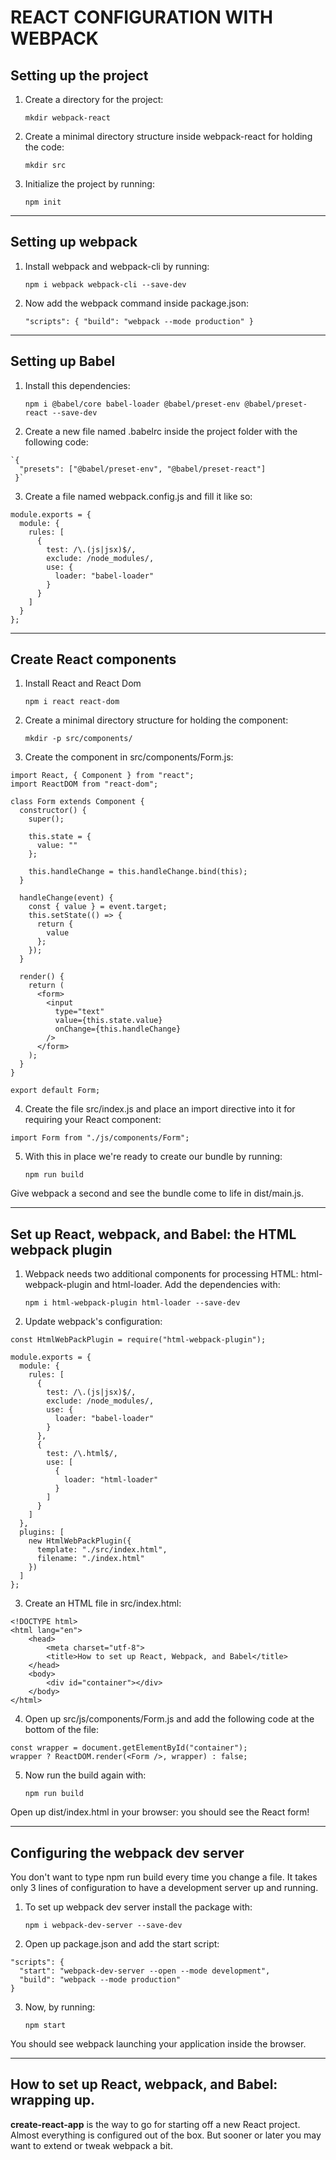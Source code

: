 # REACT CONFIGURATION WITH WEBPACK


## Setting up the project

1. Create a directory for the project:

    `mkdir webpack-react`

2. Create a minimal directory structure inside webpack-react for holding the code:

    `mkdir src`

3. Initialize the project by running:

    `npm init`


***
## Setting up webpack

1. Install webpack and webpack-cli by running:

    `npm i webpack webpack-cli --save-dev`

2. Now add the webpack command inside package.json:

    `"scripts": { "build": "webpack --mode production" }`


***
## Setting up Babel

1. Install this dependencies:
   
    `npm i @babel/core babel-loader @babel/preset-env @babel/preset-react --save-dev`

2. Create a new file named .babelrc inside the project folder with the following code:

~~~
`{
  "presets": ["@babel/preset-env", "@babel/preset-react"]
 }`
~~~

3. Create a file named webpack.config.js and fill it like so:

~~~
module.exports = {
  module: {
    rules: [
      {
        test: /\.(js|jsx)$/,
        exclude: /node_modules/,
        use: {
          loader: "babel-loader"
        }
      }
    ]
  }
};
~~~


***
## Create React components

1. Install React and React Dom

    `npm i react react-dom`

2. Create a minimal directory structure for holding the component:

    `mkdir -p src/components/`

3. Create the component in src/components/Form.js:
   
~~~
import React, { Component } from "react";
import ReactDOM from "react-dom";

class Form extends Component {
  constructor() {
    super();

    this.state = {
      value: ""
    };

    this.handleChange = this.handleChange.bind(this);
  }

  handleChange(event) {
    const { value } = event.target;
    this.setState(() => {
      return {
        value
      };
    });
  }

  render() {
    return (
      <form>
        <input
          type="text"
          value={this.state.value}
          onChange={this.handleChange}
        />
      </form>
    );
  }
}

export default Form;
~~~

4. Create the file src/index.js and place an import directive into it for requiring your React component:

~~~
import Form from "./js/components/Form";
~~~

5. With this in place we're ready to create our bundle by running:
   
    `npm run build`

Give webpack a second and see the bundle come to life in dist/main.js.


***
## Set up React, webpack, and Babel: the HTML webpack plugin

1. Webpack needs two additional components for processing HTML: html-webpack-plugin and html-loader. Add the dependencies with:

    `npm i html-webpack-plugin html-loader --save-dev`

2. Update webpack's configuration:
   
~~~
const HtmlWebPackPlugin = require("html-webpack-plugin");

module.exports = {
  module: {
    rules: [
      {
        test: /\.(js|jsx)$/,
        exclude: /node_modules/,
        use: {
          loader: "babel-loader"
        }
      },
      {
        test: /\.html$/,
        use: [
          {
            loader: "html-loader"
          }
        ]
      }
    ]
  },
  plugins: [
    new HtmlWebPackPlugin({
      template: "./src/index.html",
      filename: "./index.html"
    })
  ]
};
~~~

3. Create an HTML file in src/index.html:
   
~~~
<!DOCTYPE html>
<html lang="en">
    <head>
        <meta charset="utf-8">
        <title>How to set up React, Webpack, and Babel</title>
    </head>
    <body>
        <div id="container"></div>
    </body>
</html>
~~~

4. Open up src/js/components/Form.js and add the following code at the bottom of the file:

~~~
const wrapper = document.getElementById("container");
wrapper ? ReactDOM.render(<Form />, wrapper) : false;
~~~

5. Now run the build again with:

    `npm run build`

Open up dist/index.html in your browser: you should see the React form!


***
## Configuring the webpack dev server

You don't want to type npm run build every time you change a file. It takes only 3 lines of configuration to have a development server up and running.

1. To set up webpack dev server install the package with:

    `npm i webpack-dev-server --save-dev`

2. Open up package.json and add the start script:

~~~
"scripts": {
  "start": "webpack-dev-server --open --mode development",
  "build": "webpack --mode production"
}
~~~

3. Now, by running:
   
    `npm start`

You should see webpack launching your application inside the browser.


***
## How to set up React, webpack, and Babel: wrapping up.

**create-react-app** is the way to go for starting off a new React project. Almost everything is configured out of the box. But sooner or later you may want to extend or tweak webpack a bit.